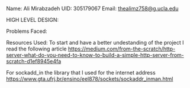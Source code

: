 Name: Ali Mirabzadeh
UID: 305179067
Email: thealimz758@g.ucla.edu


HIGH LEVEL DESIGN:


Problems Faced:



Resources Used:
To start and have a better undestanding of the project I read the following article
https://medium.com/from-the-scratch/http-server-what-do-you-need-to-know-to-build-a-simple-http-server-from-scratch-d1ef8945e4fa

For sockadd_in the library that I used for the internet address
https://www.gta.ufrj.br/ensino/eel878/sockets/sockaddr_inman.html